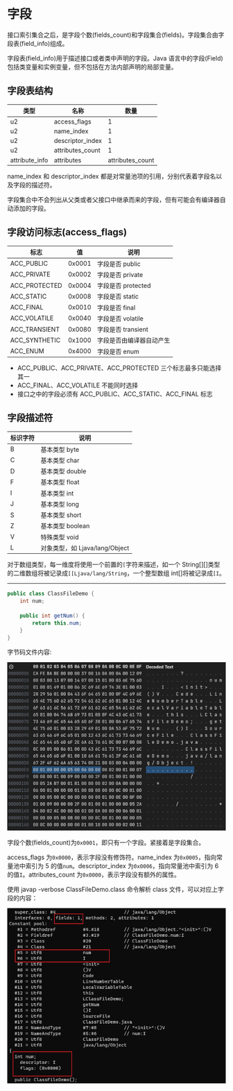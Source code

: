 # 字段

接口索引集合之后，是字段个数(fields_count)和字段集合(fields)。字段集合由字段表(field_info)组成。

字段表(field_info)用于描述接口或者类中声明的字段。Java 语言中的字段(Field)包括类变量和实例变量，但不包括在方法内部声明的局部变量。

## 字段表结构

| 类型           | 名称             | 数量             |
| -------------- | ---------------- | ---------------- |
| u2             | access_flags     | 1                |
| u2             | name_index       | 1                |
| u2             | descriptor_index | 1                |
| u2             | attributes_count | 1                |
| attribute_info | attributes       | attributes_count |

name_index 和 descriptor_index 都是对常量池项的引用，分别代表着字段名以及字段的描述符。

字段集合中不会列出从父类或者父接口中继承而来的字段，但有可能会有编译器自动添加的字段。

## 字段访问标志(access_flags)

| 标志          | 值     | 说明                     |
| ------------- | ------ | ------------------------ |
| ACC_PUBLIC    | 0x0001 | 字段是否 public          |
| ACC_PRIVATE   | 0x0002 | 字段是否 private         |
| ACC_PROTECTED | 0x0004 | 字段是否 protected       |
| ACC_STATIC    | 0x0008 | 字段是否 static          |
| ACC_FINAL     | 0x0010 | 字段是否 final           |
| ACC_VOLATILE  | 0x0040 | 字段是否 volatile        |
| ACC_TRANSIENT | 0x0080 | 字段是否 transient       |
| ACC_SYNTHETIC | 0x1000 | 字段是否由编译器自动产生 |
| ACC_ENUM      | 0x4000 | 字段是否 enum            |

- ACC_PUBLIC、ACC_PRIVATE、ACC_PROTECTED 三个标志最多只能选择其一
- ACC_FINAL、ACC_VOLATILE 不能同时选择
- 接口之中的字段必须有 ACC_PUBLIC、ACC_STATIC、ACC_FINAL 标志

## 字段描述符

| 标识字符 | 说明                           |
| -------- | ------------------------------ |
| B        | 基本类型 byte                  |
| C        | 基本类型 char                  |
| D        | 基本类型 double                |
| F        | 基本类型 float                 |
| I        | 基本类型 int                   |
| J        | 基本类型 long                  |
| S        | 基本类型 short                 |
| Z        | 基本类型 boolean               |
| V        | 特殊类型 void                  |
| L        | 对象类型，如 Ljava/lang/Object |

对于数组类型，每一维度将使用一个前置的`[`字符来描述，如一个 String[][]类型的二维数组将被记录成`[[Ljava/lang/String`，一个整型数组 int[]将被记录成`[I`。

---

```java
public class ClassFileDemo {
    int num;

    public int getNum() {
        return this.num;
    }
}
```

字节码文件内容:

![](../../img/class_file5.png)

字段个数(fields_count)为`0x0001`，即只有一个字段。紧接着是字段集合。

access_flags 为`0x0000`，表示字段没有修饰符。name_index 为`0x0005`，指向常量池中索引为 5 的值`num`。descriptor_index 为`0x0006`，指向常量池中索引为 6 的值`I`。attributes_count 为`0x0000`，表示字段没有额外的属性。

使用 javap -verbose ClassFileDemo.class 命令解析 class 文件，可以对应上字段的内容：

![](../../img/javap4.png)
